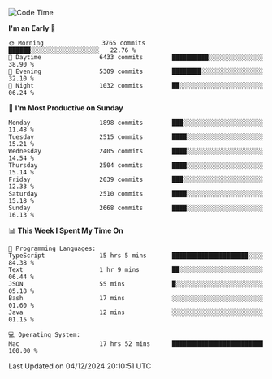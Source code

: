 <!--START_SECTION:waka-->
![Code Time](http://img.shields.io/badge/Code%20Time-4%2C584%20hrs%2043%20mins-blue)

**I'm an Early 🐤** 

```text
🌞 Morning                3765 commits        ██████░░░░░░░░░░░░░░░░░░░   22.76 % 
🌆 Daytime                6433 commits        ██████████░░░░░░░░░░░░░░░   38.90 % 
🌃 Evening                5309 commits        ████████░░░░░░░░░░░░░░░░░   32.10 % 
🌙 Night                  1032 commits        ██░░░░░░░░░░░░░░░░░░░░░░░   06.24 % 
```
📅 **I'm Most Productive on Sunday** 

```text
Monday                   1898 commits        ███░░░░░░░░░░░░░░░░░░░░░░   11.48 % 
Tuesday                  2515 commits        ████░░░░░░░░░░░░░░░░░░░░░   15.21 % 
Wednesday                2405 commits        ████░░░░░░░░░░░░░░░░░░░░░   14.54 % 
Thursday                 2504 commits        ████░░░░░░░░░░░░░░░░░░░░░   15.14 % 
Friday                   2039 commits        ███░░░░░░░░░░░░░░░░░░░░░░   12.33 % 
Saturday                 2510 commits        ████░░░░░░░░░░░░░░░░░░░░░   15.18 % 
Sunday                   2668 commits        ████░░░░░░░░░░░░░░░░░░░░░   16.13 % 
```


📊 **This Week I Spent My Time On** 

```text
💬 Programming Languages: 
TypeScript               15 hrs 5 mins       █████████████████████░░░░   84.38 % 
Text                     1 hr 9 mins         ██░░░░░░░░░░░░░░░░░░░░░░░   06.44 % 
JSON                     55 mins             █░░░░░░░░░░░░░░░░░░░░░░░░   05.18 % 
Bash                     17 mins             ░░░░░░░░░░░░░░░░░░░░░░░░░   01.60 % 
Java                     12 mins             ░░░░░░░░░░░░░░░░░░░░░░░░░   01.15 % 

💻 Operating System: 
Mac                      17 hrs 52 mins      █████████████████████████   100.00 % 
```


 Last Updated on 04/12/2024 20:10:51 UTC
<!--END_SECTION:waka-->
